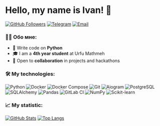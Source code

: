 # Hello, my name is Ivan! 👋

[![GitHub Followers](https://img.shields.io/github/followers/EvanKlokOff?label=Follow&style=social)](https://github.com/EvanKlokOff)
[![Telegram](https://img.shields.io/badge/Telegram-2CA5E0?style=flat&logo=telegram&logoColor=white)](https://t.me/ZZaseckrecheno)
[![Email](https://img.shields.io/badge/Email-D14836?style=flat&logo=gmail&logoColor=white)](mailto:vankrut2004@gmail.com)


### 👨‍💻 Обо мне:
- 🌱 Write code on **Python** 
- 🎓 I am a **4th year student** at Urfu Mathmeh
- 🤝 Open to **collaboration** in projects and hackathons

### 🛠️ My technologies:
![Python](https://img.shields.io/badge/Python-3776AB?style=flat&logo=python&logoColor=white)
![Docker](https://img.shields.io/badge/Docker-2496ED?style=flat&logo=docker&logoColor=white)
![Docker Compose](https://img.shields.io/badge/Docker_Compose-2496ED?style=flat&logo=docker&logoColor=white)
![Git](https://img.shields.io/badge/Git-F05032?style=flat&logo=git&logoColor=white)
![Aiogram](https://img.shields.io/badge/-Aiogram-2CA5E0?logo=telegram&logoColor=white)
![PostgreSQL](https://img.shields.io/badge/-SQL-4479A1?logo=postgresql&logoColor=white)
![SQLAlchemy](https://img.shields.io/badge/SQLAlchemy-D71F00?style=flat&logo=sqlalchemy&logoColor=white)
![Pandas](https://img.shields.io/badge/-Pandas-150458?logo=pandas)
![GitLab CI](https://img.shields.io/badge/-GitLab_CI-FCA121?logo=gitlab)
![NumPy](https://img.shields.io/badge/NumPy-013243?style=flat&logo=numpy&logoColor=white)
![Scikit-learn](https://img.shields.io/badge/Scikit--learn-F7931E?style=flat&logo=scikit-learn&logoColor=white)

### 📈 My statistic:
[![GitHub Stats](https://github-readme-stats.vercel.app/api?username=EvanKlokOff&show_icons=true&theme=radical)](https://github.com/EvanKlokOff)
[![Top Langs](https://github-readme-stats.vercel.app/api/top-langs/?username=EvanKlokOff&layout=compact&theme=radical)](https://github.com/EvanKlokOff)
